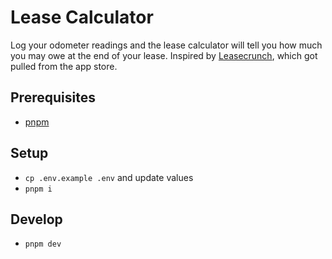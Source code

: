# Lease Calculator

Log your odometer readings and the lease calculator will tell you how much you may owe at the end of your lease. Inspired by [Leasecrunch](https://apptopia.com/ios/app/506197601/about?google_analytics_client_id=GA1.2.1306107075.1694266904), which got pulled from the app store.

## Prerequisites

- [pnpm](https://pnpm.io/)

## Setup

- `cp .env.example .env` and update values
- `pnpm i`

## Develop

- `pnpm dev`
